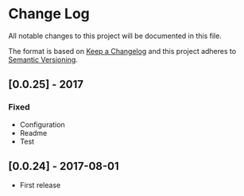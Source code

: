 # Change Log
All notable changes to this project will be documented in this file.

The format is based on [Keep a Changelog](http://keepachangelog.com/)
and this project adheres to [Semantic Versioning](http://semver.org/).

## [0.0.25] - 2017
### Fixed
- Configuration
- Readme
- Test

## [0.0.24] - 2017-08-01
- First release